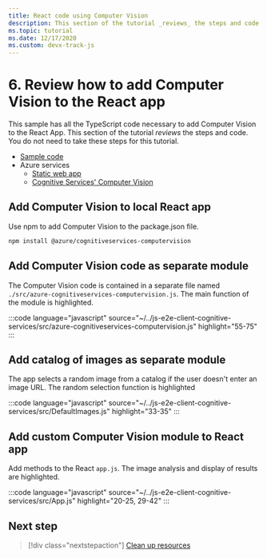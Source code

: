 ```yaml
---
title: React code using Computer Vision
description: This section of the tutorial _reviews_ the steps and code. You do not need to take these steps for this tutorial.  
ms.topic: tutorial
ms.date: 12/17/2020
ms.custom: devx-track-js
---
```


# 6. Review how to add Computer Vision to the React app

This sample has all the TypeScript code necessary to add Computer Vision to the React App. This section of the tutorial _reviews_ the steps and code. You do not need to take these steps for this tutorial. 

* [Sample code](https://github.com/Azure-Samples/js-e2e-client-cognitive-services)
* Azure services
    * [Static web app](https://docs.microsoft.com/azure/static-web-apps)
    * [Cognitive Services' Computer Vision](https://docs.microsoft.com/azure/cognitive-services/computer-vision/)

## Add Computer Vision to local React app

Use npm to add Computer Vision to the package.json file. 

```bash
npm install @azure/cognitiveservices-computervision 
```

## Add Computer Vision code as separate module

The Computer Vision code is contained in a separate file named `./src/azure-cognitiveservices-computervision.js`. The main function of the module is highlighted. 

:::code language="javascript" source="~/../js-e2e-client-cognitive-services/src/azure-cognitiveservices-computervision.js" highlight="55-75" :::

## Add catalog of images as separate module

The app selects a random image from a catalog if the user doesn't enter an image URL. The random selection function is highlighted 

:::code language="javascript" source="~/../js-e2e-client-cognitive-services/src/DefaultImages.js" highlight="33-35" :::

## Add custom Computer Vision module to React app

Add methods to the React `app.js`. The image analysis and display of results are highlighted.

:::code language="javascript" source="~/../js-e2e-client-cognitive-services/src/App.js" highlight="20-25, 29-42" :::

## Next step

> [!div class="nextstepaction"]
> [Clean up resources](clean-up-resources.md) 